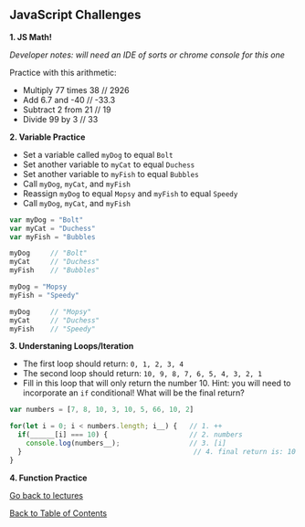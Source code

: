 ## JavaScript Challenges

**1. JS Math!**

_Developer notes: will need an IDE of sorts or chrome console for this one_

Practice with this arithmetic:
- Multiply 77 times 38    // 2926
- Add 6.7 and -40         // -33.3
- Subtract 2 from 21      // 19
- Divide 99 by 3          // 33

**2. Variable Practice**

- Set a variable called `myDog` to equal `Bolt`
- Set another variable to `myCat` to equal `Duchess`
- Set another variable to `myFish` to equal `Bubbles`
- Call `myDog`, `myCat`, and `myFish`
- Reassign `myDog` to equal `Mopsy` and `myFish` to equal `Speedy`
- Call `myDog`, `myCat`, and `myFish`

```javascript
var myDog = "Bolt"
var myCat = "Duchess"
var myFish = "Bubbles

myDog     // "Bolt"
myCat     // "Duchess"
myFish    // "Bubbles"

myDog = "Mopsy
myFish = "Speedy"

myDog     // "Mopsy"
myCat     // "Duchess"
myFish    // "Speedy"
```

**3. Understaning Loops/Iteration**

- The first loop should return: `0, 1, 2, 3, 4`
- The second loop should return: `10, 9, 8, 7, 6, 5, 4, 3, 2, 1`
- Fill in this loop that will only return the number 10. Hint: you will need to incorporate an `if` conditional! What will be the final return?

```javascript
var numbers = [7, 8, 10, 3, 10, 5, 66, 10, 2]

for(let i = 0; i < numbers.length; i__) {   // 1. ++
  if(______[i] === 10) {                    // 2. numbers
    console.log(numbers__);                 // 3. [i]
  }                                          // 4. final return is: 10 10 10
}
```

**4. Function Practice**




<a href="https://github.com/rachaelstanislaw/learn-pre-work/blob/master/JavaScript/js_lectures.md">Go back to lectures</a>

<a href="https://github.com/rachaelstanislaw/learn-pre-work">Back to Table of Contents</a>
